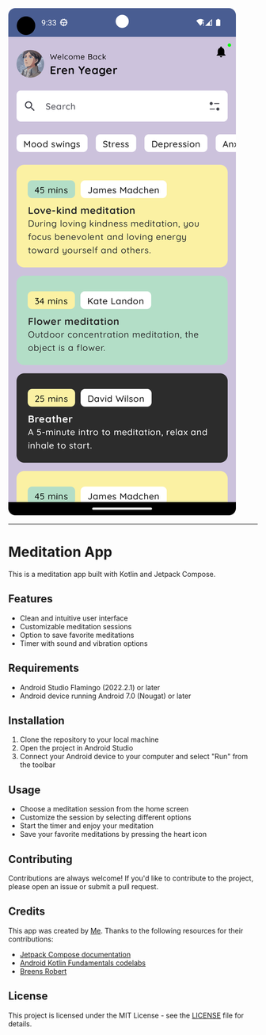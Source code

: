 <div> <img src="Assets/Screenshot_20230423_213422.png" > </div>

---

# Meditation App

This is a meditation app built with Kotlin and Jetpack Compose.

## Features

- Clean and intuitive user interface
- Customizable meditation sessions
- Option to save favorite meditations
- Timer with sound and vibration options

## Requirements

- Android Studio Flamingo (2022.2.1) or later
- Android device running Android 7.0 (Nougat) or later

## Installation

1. Clone the repository to your local machine
2. Open the project in Android Studio
3. Connect your Android device to your computer and select "Run" from the toolbar

## Usage

- Choose a meditation session from the home screen
- Customize the session by selecting different options
- Start the timer and enjoy your meditation
- Save your favorite meditations by pressing the heart icon

## Contributing

Contributions are always welcome! If you'd like to contribute to the project, please open an issue or submit a pull request.

## Credits

This app was created by [Me](github.com/DashingAdi). Thanks to the following resources for their contributions:

- [Jetpack Compose documentation](https://developer.android.com/jetpack/compose)
- [Android Kotlin Fundamentals codelabs](https://developer.android.com/courses/kotlin-android-fundamentals/overview)
- [Breens Robert](github.com/Breens-Mbaka)

## License

This project is licensed under the MIT License - see the [LICENSE](LICENSE) file for details.
